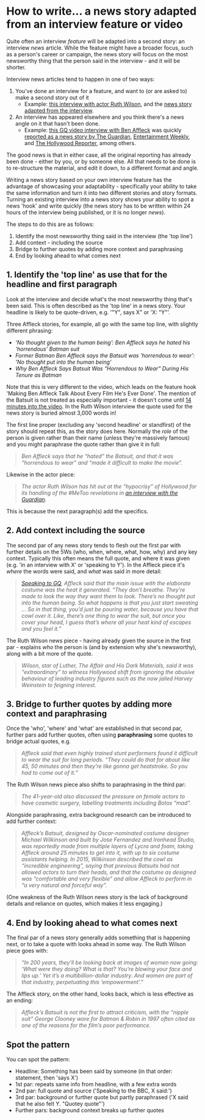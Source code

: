 # How to write... a news story adapted from an interview feature or video

Quite often an interview *feature* will be adapted into a second story: an interview *news* article. While the feature might have a broader focus, such as a person's career or campaign, the news story will focus on the most newsworthy thing that the person said in the interview - and it will be shorter.

Interview news articles tend to happen in one of two ways: 

1. You've done an interview for a feature, and want to (or are asked to) make a second story out of it
   * Example: [this interview with actor Ruth Wilson](https://www.theguardian.com/culture/2023/may/06/ruth-wilson-interview-the-second-woman-luther-the-affair), and the [news story adapted from the interview](https://www.theguardian.com/world/2023/may/06/luther-actor-ruth-wilson-hits-out-at-hollywood-metoo-hypcrisy).
2. An interview has appeared elsewhere and you think there's a news angle on it that hasn't been done.
   * Example: [this GQ video interview with Ben Affleck](https://www.youtube.com/watch?v=gv8LLEmMu-M) was quickly [reported as a news story by The Guardian](https://www.theguardian.com/film/2025/apr/18/ben-affleck-says-he-hated-horrendous-batman-suit-batsuit), [Entertainment Weekly](https://ew.com/batman-ben-affleck-says-batsuit-horrendous-sweaty-11717264), and [The Hollywood Reporter](https://www.hollywoodreporter.com/movies/movie-news/ben-affleck-batsuit-horrendous-to-wear-batman-1236194540/), among others.

The good news is that in either case, all the original reporting has already been done - either by you, or by someone else. All that needs to be done is to re-structure the material, and edit it down, to a different format and angle.

Writing a news story based on your own interview feature has the advantage of showcasing your adaptability - specifically your ability to take the same information and turn it into two different stories and story formats. Turning an existing interview into a news story shows your ability to spot a news 'hook' and write quickly (the news story has to be written within 24 hours of the interview being published, or it is no longer *news*).

The steps to do this are as follows:

1. Identify the most newsworthy thing said in the interview (the 'top line')
2. Add context - including the source
3. Bridge to further quotes by adding more context and paraphrasing
4. End by looking ahead to what comes next

## 1. Identify the 'top line' as use that for the headline and first paragraph

Look at the interview and decide what's the most newsworthy thing that's been said. This is often described as the 'top line' in a news story. Your headline is likely to be quote-driven, e.g. '"Y", says X" or 'X: "Y"'.

Three Affleck stories, for example, all go with the same top line, with slightly different phrasing: 

* *‘No thought given to the human being’: Ben Affleck says he hated his ‘horrendous’ Batman suit*
* *Former Batman Ben Affleck says the Batsuit was 'horrendous to wear': 'No thought put into the human being'*
* *Why Ben Affleck Says Batsuit Was “Horrendous to Wear” During His Tenure as Batman*

Note that this is very different to the video, which leads on the feature hook 'Making Ben Affleck Talk About Every Film He's Ever Done'. The mention of the Batsuit is not treated as especially important - it doesn't come until [14 minutes into the video](https://www.youtube.com/watch?v=gv8LLEmMu-M&t=829s). In the Ruth Wilson interview the quote used for the news story is buried almost 3,000 words in!

The first line proper (excluding any 'second headline' or standfirst) of the story should repeat this, as the story does here. Normally the *role* of the person is given rather than their name (unless they're massively famous) and you might paraphrase the quote rather than give it in full:

> *Ben Affleck says that he “hated” the Batsuit, and that it was “horrendous to wear” and “made it difficult to make the movie”.*

Likewise in the actor piece:

> *The actor Ruth Wilson has hit out at the “hypocrisy” of Hollywood for its handling of the #MeToo revelations in [an interview with the Guardian](https://www.theguardian.com/culture/2023/may/06/ruth-wilson-interview-the-second-woman-luther-the-affair).*

This is because the next paragraph(s) add the specifics.

## 2. Add context including the source

The second par of any news story tends to flesh out the first par with further details on the 5Ws (who, when, where, what, how, why) and any key context. Typically this often means the full quote, and where it was given (e.g. 'in an interview with X' or 'speaking to Y'). In the Affleck piece it's *where* the words were said, and *what* was said in more detail:

> *[Speaking to GQ](https://www.youtube.com/watch?v=gv8LLEmMu-M&ab_channel=GQ), Affleck said that the main issue with the elaborate costume was the heat it generated. “They don’t breathe. They’re made to look the way they want them to look. There’s no thought put into the human being. So what happens is that you just start sweating … So in that thing, you’d just be pouring water, because you have that cowl over it. Like, there’s one thing to wear the suit, but once you cover your head, I guess that’s where all your heat kind of escapes and you feel it.”*

The Ruth Wilson news piece - having already given the source in the first par - explains *who* the person is (and by extension why she's newsworthy), along with a bit more of the quote.

> *Wilson, star of Luther, The Affair and His Dark Materials, said it was “extraordinary” to witness Hollywood shift from ignoring the abusive behaviour of leading industry figures such as the now jailed Harvey Weinstein to feigning interest.*

## 3. Bridge to further quotes by adding more context and paraphrasing

Once the 'who', 'where' and 'what' are established in that second par, further pars add further quotes, often using **paraphrasing** some quotes to bridge actual quotes, e.g. 

> *Affleck said that even highly trained stunt performers found it difficult to wear the suit for long periods. “They could do that for about like 45, 50 minutes and then they’re like gonna get heatstroke. So you had to come out of it.”*

The Ruth Wilson news piece also shifts to paraphrasing in the third par:

> *The 41-year-old also discussed the pressure on female actors to have cosmetic surgery, labelling treatments including Botox “mad”.*

Alongside paraphrasing, extra background research can be introduced to add further context:

> *Affleck’s Batsuit, designed by Oscar-nominated costume designer Michael Wilkinson and built by Jose Fernandez and Ironhead Studio, was reportedly made from multiple layers of Lycra and foam, taking Affleck around 25 minutes to get into it, with up to six costume assistants helping. In 2015, Wilkinson described the cowl as “incredible engineering”, saying that previous Batsuits had not allowed actors to turn their heads, and that the costume as designed was “comfortable and very flexible” and allow Affleck to perform in “a very natural and forceful way”.*

(One weakness of the Ruth Wilson news story is the lack of background details and reliance on quotes, which makes it less engaging.)

## 4. End by looking ahead to what comes next

The final par of a news story generally adds something that is happening next, or to take a quote with looks ahead in some way. The Ruth Wilson piece goes with:

> *“In 200 years, they’ll be looking back at images of women now going: ‘What were they doing? What is that? You’re blowing your face and lips up.’ Yet it’s a multibillion-dollar industry. And women are part of that industry, perpetuating this ‘empowerment’.”*

The Affleck story, on the other hand, looks back, which is less effective as an ending:

> *Affleck’s Batsuit is not the first to attract criticism, with the “nipple suit” George Clooney wore for Batman & Robin in 1997 often cited as one of the reasons for the film’s poor performance.*

## Spot the pattern
 
You can spot the pattern:

* Headline: Something has been said by someone (in that order: statement, then 'says X')
* 1st par: repeats same info from headline, with a few extra words
* 2nd par: full quote and source ('Speaking to the BBC, X said:')
* 3rd par: background or further quote but partly paraphrased ('X said that he also felt Y. "Quotey quote"')
* Further pars: background context breaks up further quotes


